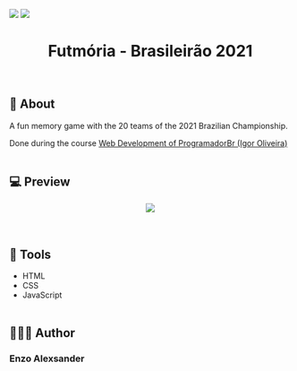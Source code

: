 ![](https://img.shields.io/github/repo-size/EnzoAlexsander/jogo-da-futemoria) ![](https://img.shields.io/github/languages/top/EnzoAlexsander/jogo-da-futemoria)

<div align="center">
    <h1>Futmória - Brasileirão 2021</h1>
</div>
<br>

## 📕 About

A fun memory game with the 20 teams of the 2021 Brazilian Championship.

Done during the course [Web Development of ProgramadorBr (Igor Oliveira)](https://programadorbr.com/?src=adgogbst&gclid=Cj0KCQiA7YyCBhD_ARIsALkj54qE2fi1qXWkuSYf-f-29FmnlZO83P2l4aJ5-lNIlntFoIhiqvmXNrIaAh8nEALw_wcB)
<br><br>

## 💻 Preview

<div align="center">
    <img src="./assets/images/preview.gif">
</div>
<br><br>

## 🔨 Tools

- HTML
- CSS
- JavaScript
<br><br>

## 🙋🏽‍♂️ Author

### Enzo Alexsander